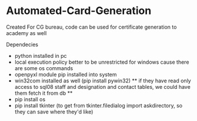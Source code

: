 # Automated-Card-Generation
 Created For CG bureau, code can be used for certificate generation to academy as well

 Dependecies

 - python installed in pc
 - local execution policy better to be unrestricted for windows cause there are some os commands
 - openpyxl module pip installed into system
 - win32com installed as well (pip install pywin32)
 ** if they have read only access to sql08 staff and designation and contact tables, we could have them fetch it from db **
 - pip install os
 - pip install tkinter (to get from tkinter.filedialog import askdirectory, so they can save where they'd like)
